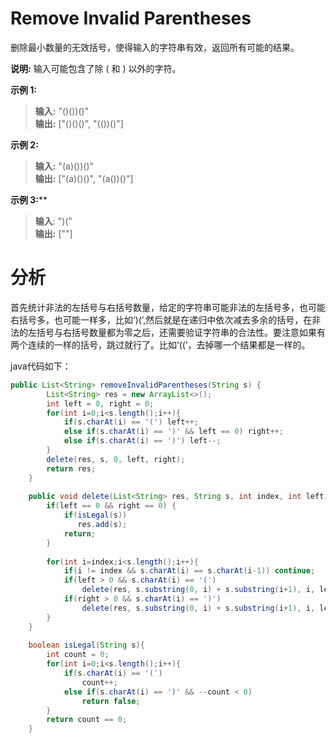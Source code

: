 # Remove Invalid Parentheses
删除最小数量的无效括号，使得输入的字符串有效，返回所有可能的结果。

**说明:** 输入可能包含了除 ( 和 ) 以外的字符。

**示例 1:**

> **输入:** "()())()"<br>
**输出:** ["()()()", "(())()"]

**示例 2:**

> **输入:** "(a)())()"<br>
**输出:** ["(a)()()", "(a())()"]

**示例 3:****

> **输入**: ")("<br>
**输出:** [""]

# 分析

首先统计非法的左括号与右括号数量，给定的字符串可能非法的左括号多，也可能右括号多，也可能一样多，比如‘)(’,然后就是在递归中依次减去多余的括号，在非法的左括号与右括号数量都为零之后，还需要验证字符串的合法性。要注意如果有两个连续的一样的括号，跳过就行了。比如‘((’，去掉哪一个结果都是一样的。

java代码如下：
```java
public List<String> removeInvalidParentheses(String s) {
        List<String> res = new ArrayList<>();
        int left = 0, right = 0;
        for(int i=0;i<s.length();i++){
            if(s.charAt(i) == '(') left++;
            else if(s.charAt(i) == ')' && left == 0) right++;
            else if(s.charAt(i) == ')') left--;
        }
        delete(res, s, 0, left, right);
        return res;
    }
    
    public void delete(List<String> res, String s, int index, int left, int right){
        if(left == 0 && right == 0) {
            if(isLegal(s))
               res.add(s);
            return; 
        }
        
        for(int i=index;i<s.length();i++){
            if(i != index && s.charAt(i) == s.charAt(i-1)) continue;
            if(left > 0 && s.charAt(i) == '(')
                delete(res, s.substring(0, i) + s.substring(i+1), i, left-1, right);
            if(right > 0 && s.charAt(i) == ')')
                delete(res, s.substring(0, i) + s.substring(i+1), i, left, right-1);
        }
    }
    
    boolean isLegal(String s){
        int count = 0;
        for(int i=0;i<s.length();i++){
            if(s.charAt(i) == '(')
                count++;
            else if(s.charAt(i) == ')' && --count < 0)
                return false;
        }
        return count == 0;
    }
```
